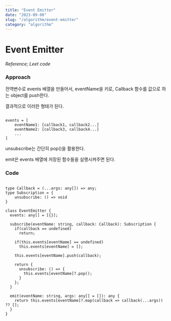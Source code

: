 ```yaml
---
title: "Event Emitter"
date: "2023-09-08"
slug: "/algorithm/event-emitter"
category: "algorithm"
---
```


# Event Emitter

_Reference; Leet code_

### Approach


전역변수로 events 배열을 만들어서, eventName을 키로, Callback 함수를 값으로 하는 object를 push한다. 

결과적으로 이러한 형태가 된다.

```script

events = [
	eventName1: [callback1, callback2...]
  	eventName2: [callback3, callback4...]
	...
]  
```

unsubscribe는 간단히 pop()을 활용한다.

emit은 events 배열에 저장된 함수들을 실행시켜주면 된다.




### Code

```script

type Callback = (...args: any[]) => any;
type Subscription = {
    unsubscribe: () => void
}

class EventEmitter {
  events: any[] = [{}];

  subscribe(eventName: string, callback: Callback): Subscription {  
    if(callback == undefined)
      return;
    
    if(this.events[eventName] == undefined)
      this.events[eventName] = [];

    this.events[eventName].push(callback);

    return {
      unsubscribe: () => {
        this.events[eventName]?.pop();
      }
    };
  }

  emit(eventName: string, args: any[] = []): any {
    return this.events[eventName]?.map(callback => callback(...args)) ?? [];
  }
}


```